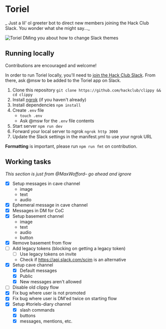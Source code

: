 # Toriel

_ Just a lil' ol greeter bot to direct new members joining the Hack Club Slack. You wonder what she might say..._

![Toriel DMing you about how to change Slack themes](https://cloud-nk3pf3qvy-hack-club-bot.vercel.app/2screen_shot_2022-04-07_at_11.06.08.png)

## Running locally

Contributions are encouraged and welcome!

In order to run Toriel locally, you'll need to [join the Hack Club Slack](https://hackclub.com/slack). From there, ask @msw to be added to the Toriel app on Slack.

1. Clone this repository
    `git clone https://github.com/hackclub/clippy && cd clippy`
2. Install [ngrok](https://dashboard.ngrok.com/get-started/setup) (if you haven't already)
3. Install dependencies
    `npm install`
4. Create `.env` file
    - `touch .env`
    - Ask @msw for the `.env` file contents
5. Start server
    `npm run dev`
6. Forward your local server to ngrok
    `ngrok http 3000`
7. Update the Slack settings in the manifest.yml to use your ngrok URL

**Formatting** is important, please run `npm run fmt` on contribution.

## Working tasks
_This section is just from @MaxWofford– go ahead and ignore_

- [x] Setup messages in cave channel
    - image
    - text
    - audio
- [x] Ephemeral message in cave channel
- [x] Messages in DM for CoC
- [x] Setup basement channel
    - image
    - text
    - audio
    - button
- [x] Remove basement from flow
- [ ] Add legacy tokens (blocking on getting a legacy token)
    - [ ] Use legacy tokens on invite
    - Check if https://api.slack.com/scim is an alternative
- [x] Setup cave channel
    - [x] Default messages
    - [x] Public
    - [x] New messages aren't allowed
- [ ] Disable old clippy flow
- [x] Fix bug where user is not promoted
- [x] Fix bug where user is DM'ed twice on starting flow
- [x] Setup #toriels-diary channel
    - [x] slash commands
    - [x] buttons
    - [x] messages, mentions, etc.
